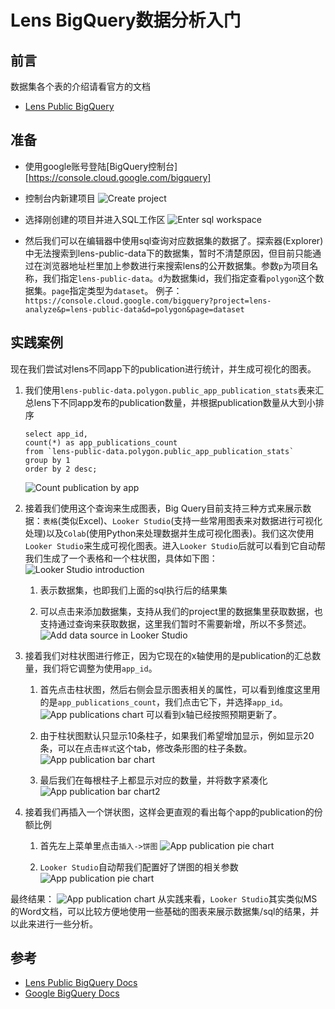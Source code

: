 # Lens BigQuery数据分析入门

## 前言
数据集各个表的介绍请看官方的文档
- [Lens Public BigQuery](https://docs.lens.xyz/docs/public-big-query)

## 准备
- 使用google账号登陆[BigQuery控制台][https://console.cloud.google.com/bigquery]

- 控制台内新建项目
![Create project](/docs/lens/images/create-project.png)

- 选择刚创建的项目并进入SQL工作区
![Enter sql workspace](/docs//lens//images/enter-big-query.png)

- 然后我们可以在编辑器中使用sql查询对应数据集的数据了。探索器(Explorer)中无法搜索到lens-public-data下的数据集，暂时不清楚原因，但目前只能通过在浏览器地址栏里加上参数进行来搜索lens的公开数据集。参数`p`为项目名称，我们指定`lens-public-data`。`d`为数据集id，我们指定查看`polygon`这个数据集。`page`指定类型为`dataset`。
例子：`https://console.cloud.google.com/bigquery?project=lens-analyze&p=lens-public-data&d=polygon&page=dataset`

## 实践案例
现在我们尝试对lens不同app下的publication进行统计，并生成可视化的图表。

1. 我们使用`lens-public-data.polygon.public_app_publication_stats`表来汇总lens下不同app发布的publication数量，并根据publication数量从大到小排序
    ```
    select app_id,
    count(*) as app_publications_count
    from `lens-public-data.polygon.public_app_publication_stats`
    group by 1
    order by 2 desc;
    ```
    ![Count publication by app](/docs//lens//images//count-lens-publication-by-app.png)

2. 接着我们使用这个查询来生成图表，Big Query目前支持三种方式来展示数据：`表格`(类似Excel)、`Looker Studio`(支持一些常用图表来对数据进行可视化处理)以及`Colab`(使用Python来处理数据并生成可视化图表)。我们这次使用`Looker Studio`来生成可视化图表。进入`Looker Studio`后就可以看到它自动帮我们生成了一个表格和一个柱状图，具体如下图：
![Looker Studio introduction](/docs//lens//images/looker-studio-introduction.png)
    1. 表示数据集，也即我们上面的sql执行后的结果集

    2. 可以点击来添加数据集，支持从我们的project里的数据集里获取数据，也支持通过查询来获取数据，这里我们暂时不需要新增，所以不多赘述。
    ![Add data source in Looker Studio](/docs//lens//images//add-data-source-in-looker-studio.png)

3. 接着我们对柱状图进行修正，因为它现在的x轴使用的是publication的汇总数量，我们将它调整为使用`app_id`。
    1. 首先点击柱状图，然后右侧会显示图表相关的属性，可以看到维度这里用的是`app_publications_count`，我们点击它下，并选择`app_id`。
    ![App publications chart](/docs//lens//images/app-publications-chart.png)
    可以看到x轴已经按照预期更新了。

    2. 由于柱状图默认只显示10条柱子，如果我们希望增加显示，例如显示20条，可以在点击`样式`这个tab，修改条形图的柱子条数。
    ![App publication bar chart](/docs//lens//images//app-publication-bar-chart.png)

    3. 最后我们在每根柱子上都显示对应的数量，并将数字紧凑化
    ![App publication bar chart2](/docs//lens//images//app-publication-bar-chart2.png)

4. 接着我们再插入一个饼状图，这样会更直观的看出每个app的publication的份额比例
    1. 首先左上菜单里点击`插入->饼图`
    ![App publication pie chart](/docs//lens//images//app-publication-pie-chart.png)

    2. `Looker Studio`自动帮我们配置好了饼图的相关参数
    ![App publication pie chart](/docs//lens//images//app-publication-pie-chart2.png)

最终结果：
![App publication chart](/docs//lens//images//app-publication-result.png)
从实践来看，`Looker Studio`其实类似MS的Word文档，可以比较方便地使用一些基础的图表来展示数据集/sql的结果，并以此来进行一些分析。

## 参考
- [Lens Public BigQuery Docs](https://docs.lens.xyz/docs/public-big-query)
- [Google BigQuery Docs](https://cloud.google.com/bigquery/docs/introduction?hl=en)

